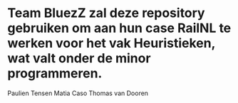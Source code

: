 # Team BluezZ zal deze repository gebruiken om aan hun case RailNL te werken voor het vak Heuristieken, wat valt onder de minor programmeren.

Paulien Tensen 
Matia Caso
Thomas van Dooren
